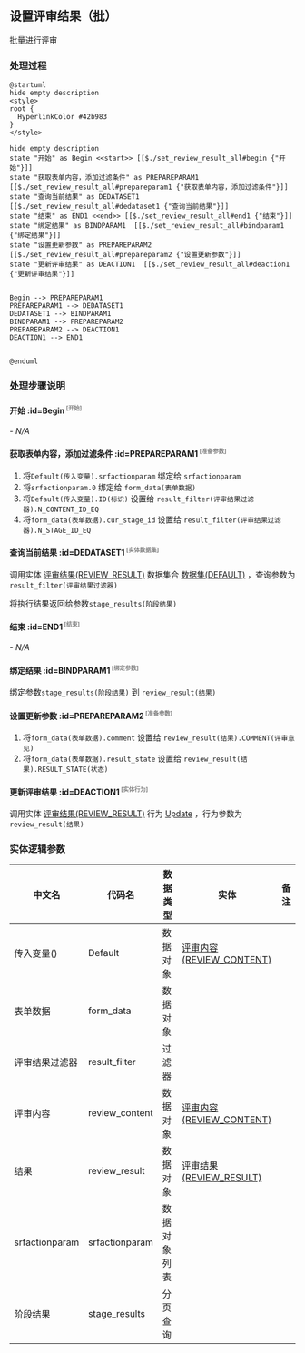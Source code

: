 ## 设置评审结果（批） <!-- {docsify-ignore-all} -->

   批量进行评审

### 处理过程

```plantuml
@startuml
hide empty description
<style>
root {
  HyperlinkColor #42b983
}
</style>

hide empty description
state "开始" as Begin <<start>> [[$./set_review_result_all#begin {"开始"}]]
state "获取表单内容，添加过滤条件" as PREPAREPARAM1  [[$./set_review_result_all#prepareparam1 {"获取表单内容，添加过滤条件"}]]
state "查询当前结果" as DEDATASET1  [[$./set_review_result_all#dedataset1 {"查询当前结果"}]]
state "结束" as END1 <<end>> [[$./set_review_result_all#end1 {"结束"}]]
state "绑定结果" as BINDPARAM1  [[$./set_review_result_all#bindparam1 {"绑定结果"}]]
state "设置更新参数" as PREPAREPARAM2  [[$./set_review_result_all#prepareparam2 {"设置更新参数"}]]
state "更新评审结果" as DEACTION1  [[$./set_review_result_all#deaction1 {"更新评审结果"}]]


Begin --> PREPAREPARAM1
PREPAREPARAM1 --> DEDATASET1
DEDATASET1 --> BINDPARAM1
BINDPARAM1 --> PREPAREPARAM2
PREPAREPARAM2 --> DEACTION1
DEACTION1 --> END1


@enduml
```


### 处理步骤说明

#### 开始 :id=Begin<sup class="footnote-symbol"> <font color=gray size=1>[开始]</font></sup>



*- N/A*
#### 获取表单内容，添加过滤条件 :id=PREPAREPARAM1<sup class="footnote-symbol"> <font color=gray size=1>[准备参数]</font></sup>



1. 将`Default(传入变量).srfactionparam` 绑定给  `srfactionparam`
2. 将`srfactionparam.0` 绑定给  `form_data(表单数据)`
3. 将`Default(传入变量).ID(标识)` 设置给  `result_filter(评审结果过滤器).N_CONTENT_ID_EQ`
4. 将`form_data(表单数据).cur_stage_id` 设置给  `result_filter(评审结果过滤器).N_STAGE_ID_EQ`

#### 查询当前结果 :id=DEDATASET1<sup class="footnote-symbol"> <font color=gray size=1>[实体数据集]</font></sup>



调用实体 [评审结果(REVIEW_RESULT)](module/TestMgmt/review_result.md) 数据集合 [数据集(DEFAULT)](module/TestMgmt/review_result#数据集合) ，查询参数为`result_filter(评审结果过滤器)`

将执行结果返回给参数`stage_results(阶段结果)`

#### 结束 :id=END1<sup class="footnote-symbol"> <font color=gray size=1>[结束]</font></sup>



*- N/A*

#### 绑定结果 :id=BINDPARAM1<sup class="footnote-symbol"> <font color=gray size=1>[绑定参数]</font></sup>



绑定参数`stage_results(阶段结果)` 到 `review_result(结果)`
#### 设置更新参数 :id=PREPAREPARAM2<sup class="footnote-symbol"> <font color=gray size=1>[准备参数]</font></sup>



1. 将`form_data(表单数据).comment` 设置给  `review_result(结果).COMMENT(评审意见)`
2. 将`form_data(表单数据).result_state` 设置给  `review_result(结果).RESULT_STATE(状态)`

#### 更新评审结果 :id=DEACTION1<sup class="footnote-symbol"> <font color=gray size=1>[实体行为]</font></sup>



调用实体 [评审结果(REVIEW_RESULT)](module/TestMgmt/review_result.md) 行为 [Update](module/TestMgmt/review_result#行为) ，行为参数为`review_result(结果)`



### 实体逻辑参数

|    中文名   |    代码名    |  数据类型    |  实体   |备注 |
| --------| --------| -------- | -------- | --------   |
|传入变量(<i class="fa fa-check"/></i>)|Default|数据对象|[评审内容(REVIEW_CONTENT)](module/TestMgmt/review_content.md)||
|表单数据|form_data|数据对象|||
|评审结果过滤器|result_filter|过滤器|||
|评审内容|review_content|数据对象|[评审内容(REVIEW_CONTENT)](module/TestMgmt/review_content.md)||
|结果|review_result|数据对象|[评审结果(REVIEW_RESULT)](module/TestMgmt/review_result.md)||
|srfactionparam|srfactionparam|数据对象列表|||
|阶段结果|stage_results|分页查询|||
